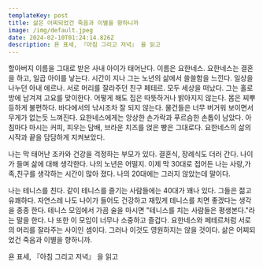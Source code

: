 ```yaml
---
templateKey: post
title: 삶은 어찌되었건 죽음과 이별을 향하니까
image: /img/default.jpeg
date: 2024-02-10T01:24:14.826Z
description: 욘 표세, 『아침 그리고 저녁』 을 읽고
---
```

할아버지 이름을 그대로 받은 사내 아이가 태어난다. 이름은 요한네스. 요한네스는 결혼을 하고, 일곱 아이를 낳는다. 시간이 지나 그는 노년의 삶에서 쓸쓸함을 느낀다. 일상을 나누던 아내 에르나. 서로 머리를 잘라주던 친구 페테르. 모두 세상을 떠났다. 그는 홀로 방에 남겨져 고요를 맞이한다. 어떻게 해도 집은 따뜻하거나 밝아지지 않는다. 몸은 찌뿌등하게 불편하다. 바다에서의 낚시조차 잘 되지 않는다. 물건들은 너무 버거워 보이면서 무게가 없는듯 느껴진다. 요한네스에게는 앙상한 손가락과 푸르슴한 손톱이 남았다. 아침마다 마시는 커피, 피우는 담배, 브라운 치즈를 얹은 빵은 그대로다. 요한네스의 삶의 시작과 끝을 담담하게 지켜보았다.

나는 막 태어난 조카와 건강을 걱정하는 부모가 있다. 결혼식, 장례식도 더러 간다. 나이가 들며 삶에 대해 생각한다. 나의 노년은 어떨지. 이제 막 30대로 접어든 나는 사랑,가족,친구를 생각하는 시간이 많아 졌다. 나의 20대에는 그러지 않았는데 말이다.

나는 테니스를 친다. 같이 테니스를 즐기는 사람들에는 40대가 꽤나 있다. 그들은 젊고 유쾌하다. 자연스레 나도 나이가 들어도 건강하고 재밌게 테니스를 치면 좋겠다는 생각을 종종 한다. 테니스 모임에서 가끔 술을 마시면 "테니스를 치는 사람들은 평생본다."라는 말을 한다. 나 또한 이 모임이 너무나 소중하고 즐겁다. 요한네스와 페테르처럼 서로의 머리를 잘라주는 사이인 셈이다. 그러나 이것도 영원하지는 않을 것이다. 삶은 어찌되었건 죽음과 이별을 향하니까.

욘 표세, 『아침 그리고 저녁』 을 읽고